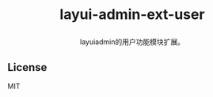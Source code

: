 
<h1><p align="center">layui-admin-ext-user</p></h1>
<p align="center"> layuiadmin的用户功能模块扩展。</p>

<p align="center">
</p>

## License

MIT
